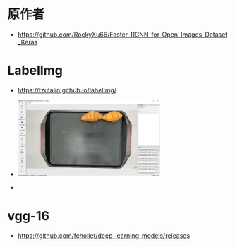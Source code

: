 # 原作者
- https://github.com/RockyXu66/Faster_RCNN_for_Open_Images_Dataset_Keras
# LabelImg
- https://tzutalin.github.io/labelImg/
- <p float="left">
    <img src="/img/l1.jpg" width="322"/> 
- </p>
# vgg-16
- https://github.com/fchollet/deep-learning-models/releases 
